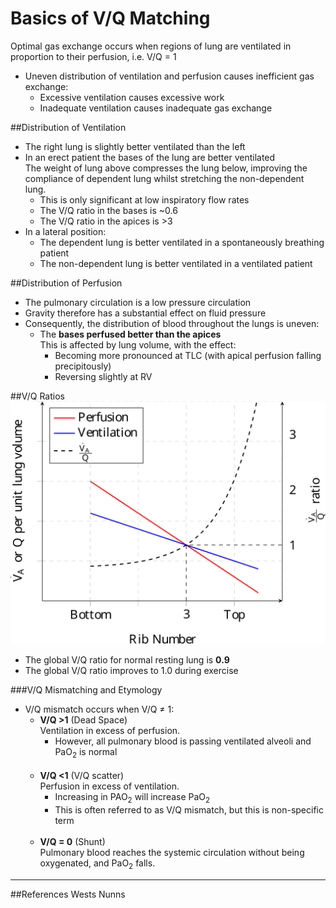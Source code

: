 # Basics of V/Q Matching

Optimal gas exchange occurs when regions of lung are ventilated in proportion to their perfusion, i.e. V/Q = 1
* Uneven distribution of ventilation and perfusion causes inefficient gas exchange:
  * Excessive ventilation causes excessive work
  * Inadequate ventilation causes inadequate gas exchange

##Distribution of Ventilation

* The right lung is slightly better ventilated than the left
* In an erect patient the bases of the lung are better ventilated  
  The weight of lung above compresses the lung below, improving the compliance of dependent lung whilst stretching the non-dependent lung.
    * This is only significant at low inspiratory flow rates
    * The V/Q ratio in the bases is ~0.6
    * The V/Q ratio in the apices is >3
* In a lateral position:
  * The dependent lung is better ventilated in a spontaneously breathing patient
  * The non-dependent lung is better ventilated in a ventilated patient


##Distribution of Perfusion
* The pulmonary circulation is a low pressure circulation
* Gravity therefore has a substantial effect on fluid pressure
* Consequently, the distribution of blood throughout the lungs is uneven:
  * The **bases perfused better than the apices**  
  This is affected by lung volume, with the effect:
    * Becoming more pronounced at TLC (with apical perfusion falling precipitously)
    * Reversing slightly at RV

##V/Q Ratios
![](\resources\regional-ventilation-and-perfusion.svg)
* The global V/Q ratio for normal resting lung is **0.9**
* The global V/Q ratio improves to 1.0 during exercise

###V/Q Mismatching and Etymology
* V/Q mismatch occurs when V/Q ≠ 1:
  * **V/Q >1** (Dead Space)  
  Ventilation in excess of perfusion.
    * However, all pulmonary blood is passing ventilated alveoli and PaO<sub>2</sub> is normal <br><br>
  * **V/Q <1**  (V/Q scatter)  
   Perfusion in excess of ventilation.
     * Increasing in PAO<sub>2</sub> will increase PaO<sub>2</sub>
     * This is often referred to as V/Q mismatch, but this is non-specific term <br><br>
  * **V/Q = 0** (Shunt)  
Pulmonary blood reaches the systemic circulation without being oxygenated, and PaO<sub>2</sub> falls. 

---
##References
Wests
Nunns